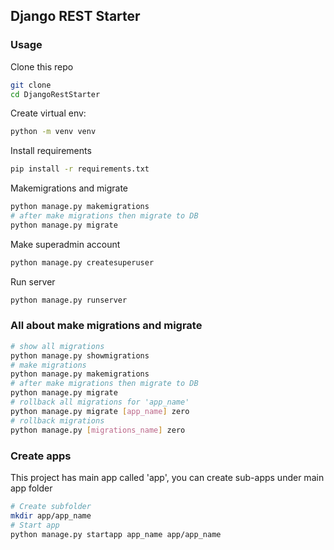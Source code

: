 ## Django REST Starter

### Usage

Clone this repo

```bash
git clone 
cd DjangoRestStarter
```

Create virtual env:

```bash
python -m venv venv
```

Install requirements

```bash
pip install -r requirements.txt
```

Makemigrations and migrate

```bash
python manage.py makemigrations
# after make migrations then migrate to DB
python manage.py migrate
```

Make superadmin account

```bash
python manage.py createsuperuser
```

Run server

```bash
python manage.py runserver
```

### All about make migrations and migrate

```bash
# show all migrations
python manage.py showmigrations
# make migrations
python manage.py makemigrations
# after make migrations then migrate to DB
python manage.py migrate
# rollback all migrations for 'app_name'
python manage.py migrate [app_name] zero
# rollback migrations
python manage.py [migrations_name] zero
``` 

### Create apps

This project has main app called 'app', you can create sub-apps under main app folder

```bash
# Create subfolder
mkdir app/app_name
# Start app
python manage.py startapp app_name app/app_name
```